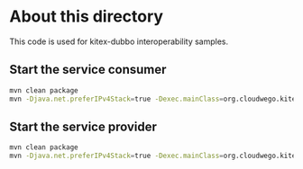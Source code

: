 # About this directory

This code is used for kitex-dubbo interoperability samples.

## Start the service consumer

```bash
mvn clean package
mvn -Djava.net.preferIPv4Stack=true -Dexec.mainClass=org.cloudwego.kitex.samples.client.Application exec:java
```

## Start the service provider

```bash
mvn clean package
mvn -Djava.net.preferIPv4Stack=true -Dexec.mainClass=org.cloudwego.kitex.samples.provider.Application exec:java
```
